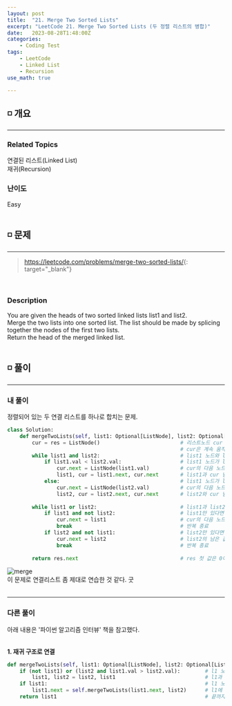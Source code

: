 ```yaml
---
layout: post
title:  "21. Merge Two Sorted Lists"
excerpt: "LeetCode 21. Merge Two Sorted Lists (두 정렬 리스트의 병합)"
date:   2023-08-28T1:48:00Z
categories:
    - Coding Test
tags:
    - LeetCode
    - Linked List
    - Recursion
use_math: true

---
```


## ◽ 개요
---
### Related Topics
연결된 리스트(Linked List)   
재귀(Recursion)  


### 난이도 
Easy
<br/><br/>

## ◽ 문제
---
> <https://leetcode.com/problems/merge-two-sorted-lists/>{: target="_blank"}
<br/>

### Description
You are given the heads of two sorted linked lists list1 and list2.  
Merge the two lists into one sorted list. The list should be made by splicing together the nodes of the first two lists.  
Return the head of the merged linked list.
<br/><br/>

## ◽ 풀이
---
### 내 풀이
정렬되어 있는 두 연결 리스트를 하나로 합치는 문제.  

```python
class Solution:
    def mergeTwoLists(self, list1: Optional[ListNode], list2: Optional[ListNode]) -> Optional[ListNode]:
        cur = res = ListNode()                          # 리스트노드 cur = res 생성
                                                        # cur은 계속 움직이기 때문에 모든 값을 저장할 연결리스트 하나 더 필요
        while list1 and list2:                          # list1 노드와 list2 노드 모두 있을 때
            if list1.val < list2.val:                   # list1 노드가 list2 노드보다 작다면
                cur.next = ListNode(list1.val)          # cur의 다음 노드는 list1 값으로 지정 (res에도 자동으로 들어감)
                list1, cur = list1.next, cur.next       # list1과 cur 넘김
            else:                                       # list1 노드가 list2 노드보다 크거나 같다면
                cur.next = ListNode(list2.val)          # cur의 다음 노드는 list2 값으로 지정
                list2, cur = list2.next, cur.next       # list2와 cur 넘김
        
        while list1 or list2:                           # list1과 list2 중 하나만 노드가 남아있을 때
            if list1 and not list2:                     # list1만 있다면
                cur.next = list1                        # cur의 다음 노드부터 list1의 남은 값 전부 저장하고
                break                                   # 반복 종료
            if list2 and not list1:                     # list2만 있다면
                cur.next = list2                        # list2의 남은 값 전부 저장하고
                break                                   # 반복 종료
        
        return res.next                                 # res 첫 값은 0이므로 다음 값부터 출력
```
![merge](https://github.com/SubinJin98/SubinJin98.github.io/assets/116137904/246ca1a2-5796-42e9-a5dc-958b4e9ecea1)  
이 문제로 연결리스트 좀 제대로 연습한 것 같다. 굿  
<br/>

---
### 다른 풀이
아래 내용은 '파이썬 알고리즘 인터뷰' 책을 참고했다.  
<br/>

**1. 재귀 구조로 연결**  

```python
def mergeTwoLists(self, list1: Optional[ListNode], list2: Optional[ListNode]) -> Optional[ListNode]:
    if (not list1) or (list2 and list1.val > list2.val):        # l1 노드가 없거나 l2 노드가 l1 노드보다 작을 경우
        list1, list2 = list2, list1                             # l1과 l2를 스왑함
    if list1:                                                   # l1 노드가 있다면
        list1.next = self.mergeTwoLists(list1.next, list2)      # l1에 다음 값이 엮이도록 재귀호출
    return list1                                                # 끝까지 돈 다음 l1을 출력함
```
